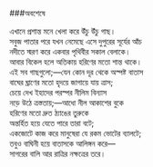###অবশেষে

এখানে প্রশান্ত মনে খেলা করে উঁচু উঁচু গাছ।  
সবুজ পাতার পরে যখন নেমেছে এসে দুপুরের সূর্যের আঁচ  
নদীতে স্মরণ করে একবার পৃথিবীর সকাল বেলাকে।  
আবার বিকেল হলে অতিকায় হরিণের মতো শান্ত থাকে।  
এই সব গাছগুলো;—যেন কোন দূর থেকে অস্পষ্ট বাতাস  
বাঘের ঘ্রাণের মতো হৃদয়ে জাগায়ে যায় ত্রাস;  
চেয়ে দেখ ইহাদের পরস্পর নীলিম বিন্যাস  
নড়ে উঠে ত্রস্ততায়;—আধো নীল আকাশের বুকে  
হরিণের মতো দ্রুত ঠ্যাঙের তুরুকে  
অন্তর্হিত হয়ে যেতে পারে তারা বটে;  
একজোটে কাজ করে মানুষেরা যে রকম ভোটের ব্যালটে;  
তবুও বাঘিনী হয়ে বাতাসকে আলিঙ্গন করে—  
সাগরের বালি আর রাত্রির নক্ষত্রের তরে।   
 